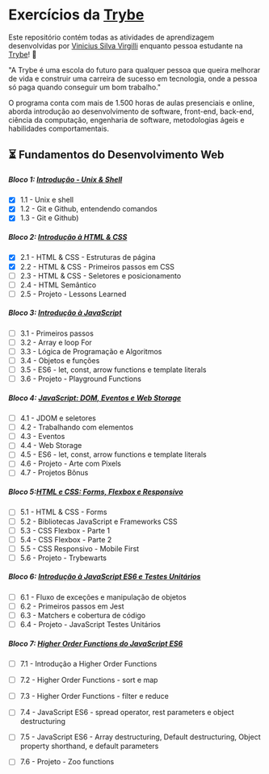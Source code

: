 # Exercícios da [Trybe](https://www.betrybe.com/)

Este repositório contém todas as atividades de aprendizagem desenvolvidas por [Vinicius Silva Virgilli](https://www.linkedin.com/in/vinicius-silva-virgilli/) enquanto pessoa estudante na [Trybe](https://www.betrybe.com/)! :rocket:

"A Trybe é uma escola do futuro para qualquer pessoa que queira melhorar de vida e construir uma carreira de sucesso em tecnologia, onde a pessoa só paga quando conseguir um bom trabalho."

O programa conta com mais de 1.500 horas de aulas presenciais e online, aborda introdução ao desenvolvimento de software, front-end, back-end, ciência da computação, engenharia de software, metodologias ágeis e habilidades comportamentais.

## :hourglass_flowing_sand: Fundamentos do Desenvolvimento Web

##### Bloco 1: [Introdução - Unix & Shell](https://github.com/vinicius-virgilli/trybe-exercicios/tree/main/1%20-%20Fundamentos/1%20-%20Unix%2C%20Shell%20e%20Git)

- [X] 1.1 - Unix e shell
- [X] 1.2 - Git e Github, entendendo comandos
- [X] 1.3 - Git e Github)

##### Bloco 2: [Introdução à HTML & CSS](https://github.com/vinicius-virgilli/trybe-exercicios/tree/main/1%20-%20Fundamentos/2%20-%20Introdu%C3%A7%C3%A3o%20%C3%A0%20HTML%20%26%20CSS)

- [x] 2.1 - HTML & CSS - Estruturas de página
- [x] 2.2 - HTML & CSS - Primeiros passos em CSS
- [ ] 2.3 - HTML & CSS - Seletores e posicionamento
- [ ] 2.4 - HTML Semântico
- [ ] 2.5 - Projeto - Lessons Learned

##### Bloco 3: [Introdução à JavaScript](https://github.com/vinicius-virgilli/trybe-exercicios/tree/main/1%20-%20Fundamentos/3%20-%20Introdu%C3%A7%C3%A3o%20%C3%A0%20JavaScript)

- [ ] 3.1 - Primeiros passos
- [ ] 3.2 - Array e loop For
- [ ] 3.3 - Lógica de Programação e Algoritmos
- [ ] 3.4 - Objetos e funções
- [ ] 3.5 - ES6 - let, const, arrow functions e template literals
- [ ] 3.6 - Projeto - Playground Functions

##### Bloco 4: [JavaScript: DOM, Eventos e Web Storage](https://github.com/vinicius-virgilli/trybe-exercicios/tree/main/1%20-%20Fundamentos/4%20-%20JavaScript:%20DOM%2C%20Eventos%20e%20Web%20Storage)

- [ ] 4.1 - JDOM e seletores
- [ ] 4.2 - Trabalhando com elementos
- [ ] 4.3 - Eventos
- [ ] 4.4 - Web Storage
- [ ] 4.5 - ES6 - let, const, arrow functions e template literals
- [ ] 4.6 - Projeto - Arte com Pixels
- [ ] 4.7 - Projetos Bônus

##### Bloco 5:[HTML e CSS: Forms, Flexbox e Responsivo](https://github.com/vinicius-virgilli/trybe-exercicios/tree/main/1%20-%20Fundamentos/5%20-%20HTML%20e%20CSS:%20Forms%2C%20Flexbox%20e%20Responsivo)

- [ ] 5.1 - HTML & CSS - Forms
- [ ] 5.2 - Bibliotecas JavaScript e Frameworks CSS
- [ ] 5.3 - CSS Flexbox - Parte 1
- [ ] 5.4 - CSS Flexbox - Parte 2
- [ ] 5.5 - CSS Responsivo - Mobile First
- [ ] 5.6 - Projeto - Trybewarts

##### Bloco 6: [Introdução à JavaScript ES6 e Testes Unitários](https://github.com/vinicius-virgilli/trybe-exercicios/tree/main/1%20-%20Fundamentos/6%20-%20Introdu%C3%A7%C3%A3o%20%C3%A0%20JavaScript%20ES6%20e%20Testes%20Unit%C3%A1rios)

- [ ] 6.1 - Fluxo de exceções e manipulação de objetos
- [ ] 6.2 - Primeiros passos em Jest
- [ ] 6.3 - Matchers e cobertura de código
- [ ] 6.4 - Projeto - JavaScript Testes Unitários

##### Bloco 7: [Higher Order Functions do JavaScript ES6](https://github.com/vinicius-virgilli/trybe-exercicios/tree/main/1%20-%20Fundamentos/7%20-%20Higher%20Order%20Functions%20do%20JavaScript%20ES6)

- [ ] 7.1 - Introdução a Higher Order Functions
- [ ] 7.2 - Higher Order Functions - sort e map
- [ ] 7.3 - Higher Order Functions - filter e reduce
- [ ] 7.4 - JavaScript ES6 - spread operator, rest parameters e object destructuring
- [ ] 7.5 - JavaScript ES6 - Array destructuring, Default destructuring, Object property shorthand, e default parameters
- [ ] 7.6 - Projeto - Zoo functions


